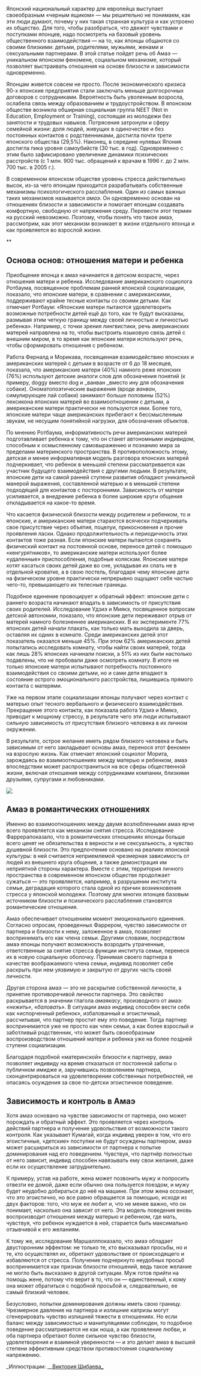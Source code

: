 Японский национальный характер для европейца выступает своеобразным «черным ящиком» — мы решительно не понимаем, как эти люди думают, почему у них такая странная культура и как устроено их общество. Для того, чтобы разобраться, что движет чувствами и поступками японцев, надо посмотреть на базовый уровень общественного взаимодействия — на то, как японцы общаются со своими близкими: детьми, родителями, мужьями, женами и сексуальными партнерами. В этой статье пойдет речь об Амаэ — уникальном японском феномене, социальном механизме, который позволяет выстраивать отношения на основе близости и зависимости одновременно.

Японцам живется совсем не просто. После экономического кризиса 90-х японские предприятия стали заключать меньше долгосрочных договоров с сотрудниками. Вероятность быть уволенным возросла, ослабела связь между образованием и трудоустройством. В японском обществе возникла обширная социальная группа NEET (Not in Education, Employment or Training), состоящая из молодежи без занятости и трудовых навыков‌. Потрясения затронули и сферу семейной жизни: доля людей, живущих в одиночестве и без постоянных контактов с родственниками, достигла почти трети японского общества (29,5%)‌. Наконец, в середине нулевых Япония достигла пика уровня самоубийств (30 тыс. в год)‌. Одновременно с этим было зафиксировано увеличение динамики психических расстройств (с 1 млн. 900 тыс. обращений к врачам в 1996 г. до 2 млн. 700 тыс. в 2005 г.)‌. 

В современном японском обществе уровень стресса действительно высок, из-за чего японцам приходится разрабатывать собственные механизмы психологического расслабления. Один из самых важных таких механизмов называется _амаэ[‌](#)_. Он одновременно основан на отношениях близости и зависимости и помогает японцам создавать комфортную, свободную от напряжения среду. Перевести этот термин на русский невозможно. Поэтому, чтобы понять что такое амаэ, рассмотрим, как этот механизм возникает в жизни отдельного японца и как проявляется во взрослой жизни. 

**

## Основа основ: отношения матери и ребенка 

Приобщение японца к амаэ начинается в детском возрасте, через отношения матери и ребенка. Исследование американского социолога Ротбаума[‌](https://discours.io/#), посвященное проблемам ранней японской социализации, показало, что японские матери, в сравнении с американскими, поддерживают крайне тесные контакты со своими детьми. Как отмечает Ротбаум: «Японские матери пытаются удовлетворить возможные потребности детей ещё до того, как те будут высказаны, размывая этим четкую границу между своей личностью и личностью ребенка»‌. Например, с точки зрения лингвистики, речь американских матерей направлена на то, чтобы выстроить языковую связь детей с внешним миром, в то время как японские матери используют речь, чтобы сформировать отношения с ребенком.

Работа Ферналд и Морикава[‌](https://discours.io/#), посвященная взаимодействию японских и американских матерей с детьми в возрасте от 6 до 18 месяцев, показала, что американские матери (40%) намного реже японских (76%) используют детские аналоги слов для обозначения понятий (к примеру, doggy вместо dog и _ванван _вместо ину для обозначения собаки). Ономатопоэтические выражения (вроде _ванван_, симулирующее лай собаки) занимают больше половины (52%) лексикона японских матерей во взаимоотношении с детьми, а американские матери практически не пользуются ими. Более того, японские матери чаще американских прибегают к бессмысленным звукам, не несущим понятийной нагрузки, для обозначения объектов‌.

По мнению Ротбаума, информативность речи американских матерей подготавливает ребенка к тому, что он станет автономными индивидом, способным к осмысленному самовыражению и познанию мира за пределами материнского пространства. В противоположность этому, детская и менее информативная модель разговора японских матерей подчеркивает, что ребенок в меньшей степени рассматривается как участник будущего взаимодействия с другими людьми. В результате, японские дети на самой ранней ступени развития обладают уникальной манерой выражения, составленной матерью и в меньшей степени подходящей для контактов с посторонними. Зависимость от матери усиливается, а внедрение ребенка в более широкие круги общения откладывается на какое-то время‌.

Что касается физической близости между родителем и ребенком, то и японские, и американские матери стараются всячески подчеркивать свое присутствие через объятия, поцелуи, прикосновения и прочие проявления ласки. Однако продолжительность и периодичность этих контактов тоже разная. Если японские матери пытаются сохранять физический контакт на постоянной основе, перенося детей с помощью «кенгурятников», то американские матери используют более «удаленные» приспособления, подобные коляскам‌. Японские матери хотят касаться своих детей даже во сне, укладывая их спать не в отдельной кроватке, а в свою постель, благодаря чему японские дети на физическом уровне практически непрерывно ощущают себя частью чего-то, превышающего их телесные границы‌.

Подобное единение провоцирует и обратный эффект: японские дети с раннего возраста начинают впадать в зависимость от присутствия своих родителей. Исследование Удзиэ и Миякэ[‌](https://discours.io/#), посвященное вопросам детской автономии, показало, что японские дети переживают отрыв от матерей намного болезненнее американских. В их эксперименте 77% японских детей начали плакать, как только мать выходила за дверь, оставляя их одних в комнате. Среди американских детей этот показатель оказался меньше 45%. При этом 62% американских детей попытались исследовать комнату, чтобы найти своих матерей, тогда как лишь 28% японских начинали поиски, а 51% из них были настолько подавлены, что не пробовали даже осмотреть комнату‌. В итоге не только японские матери испытывают потребность постоянного взаимодействия со своими детьми, но и сами дети впадают в состояние острого эмоционального расстройства, лишившись прямого контакта с матерями.

Уже на первом этапе социализации японцы получают через контакт с матерью опыт тесного вербального и физического взаимодействия. Прекращение этого контакта, как показала работа Удзиэ и Миякэ, приводит к мощному стрессу, в результате чего эти люди испытывают сильную зависимость от присутствия близкого человека в их личном окружении.

В результате, острое желание иметь рядом близкого человека и быть зависимым от него закладывает основы амаэ, перенося этот феномен на взрослую жизнь. Как отмечает японский социолог Морита[‌](https://discours.io/#), зарождаясь во взаимоотношениях между матерью и ребенком, амаэ впоследствии может распространиться на все сферы общественной жизни, включая отношения между сотрудниками компании, близкими друзьями, супругами и любовниками‌.

![](https://assets.discours.io/unsafe/900x/production/image/9c366c10-a463-11e8-ac97-7b9c724e0f6d.jpg)

## Амаэ в романтических отношениях  


Именно во взаимоотношениях между двумя возлюбленными амаэ ярче всего проявляется как механизм снятия стресса. Исследование Фаррера[‌](https://discours.io/#)показало, что в романтических отношениях[‌](#) японцы больше всего ценят не обязательства в верности и не сексуальность, а чувство душевной близости‌. Это предпочтение основано на реалиях японской культуры: в ней считается неприемлемой чрезмерная зависимость от людей из внешнего круга общения[‌](#), а также демонстрация им неприятной стороны характера. Вместе с этим, территория личного пространства[‌](#) в современном японском обществе продолжает сужаться — это проявляется, например, в разрушении института семьи, деградация которого стала одной из причин возникновения стресса у японской молодежи‌. Поэтому для многих японцев базовым источником близости и психического расслабления становятся романтические отношения.

Амаэ обеспечивает отношениям момент эмоционального единения. Согласно опросам, проведенных Фаррером, чувство зависимости от партнера и близости к нему, заложенное в амаэ, позволяет воспринимать его как члена семьи‌. Другими словами, посредством амаэ японцы получают возможность возродить утраченные, ответственные за снятие стресса функции института семьи, перенеся их в новую социальную оболочку. Принимая своего партнера в качестве воображаемого члена семьи, индивид позволяет себе раскрыть при нем уязвимую и закрытую от других часть своей личности.

Другая сторона амаэ — это не раскрытие собственной личности, а принятие противоречивой личности партнера. Это свойство раскрывается в значении глагола _амаякасу[‌](#)_, производного от амаэ: _«нежить»_, _«баловать»‌_. В ситуации амаэ индивид способен вести себя как «испорченный ребенок», избалованный и эгоистичный, рассчитывая, что партнер простит ему это поведение. Тогда партнер воспринимается уже не просто как член семьи, а как более взрослый и заботливый родственник, что может быть своеобразным воспроизводством отношений матери и ребенка уже на более поздней ступени социализации.

Благодаря подобной «материнской» близости к партнеру, амаэ позволяет индивиду на время отказаться от постоянной заботы о публичном имидже и, заручившись позволением партнера, сконцентрироваться на удовлетворении собственных потребностей, не опасаясь осуждения за свое по-детски эгоистичное поведение‌.

## Зависимость и контроль в Амаэ  


Хотя амаэ основано на чувстве зависимости от партнера, оно может порождать и обратный эффект. Это проявляется через контроль действий партнера и получение удовольствия от возможности такого контроля. Как указывает Кумагай, когда индивид уверен в том, что его эгоистичные, «детские» поступки не будут осуждены партнером, амаэ может расшириться из зависимости от партнера к попытке доминирования над его поведением‌. Чувствуя, что партнёр полностью от него зависит, индивид способен навязывать ему свои желания, даже если их осуществление затруднительно.

К примеру, устав на работе, жена может позвонить мужу и попросить отвезти ее домой, даже если обычно она пользуется поездом, и мужу будет неудобно добираться до неё на машине. При этом жена осознает, что это эгоистично, но все равно обращается за помощью, исходя из двух факторов: того, что муж ее любит и, что не менее важно, что он понимает, насколько она зависит от него‌. Эта модель поведения вновь воспроизводит отношения между матерью и ребенком, где мать, чувствуя, что ребенок нуждается в ней, старается быть максимально отзывчивой к его желаниям.

К тому же, исследование Маршалл[‌](https://discours.io/#)показало, что амаэ обладает двусторонним эффектом: не только те, кто высказывал просьбы, но и те, кто осуществлял их, обретают удовольствие от происходящего и избавляются от стресса. Получение подчеркнуто неудобных просьб воспринимается как признак близости отношений, ведь такое желание не могло быть высказано в другой ситуации‌. Муж готов прийти на помощь жене, потому что верит в то, что он — единственный, к кому она может обратиться с подобной просьбой и, следовательно, ее самый близкий человек.

Безусловно, попытки доминирования должны иметь свою границу. Чрезмерное давление на партнера и излишние капризы могут сгенерировать чувство излишней тяжести в отношениях‌[‌](#). Но если баланс между зависимостью и манипуляциями соблюден, то подобное поведение рассматривается не как ноша, а как проявление любви, и оба партнера обретают более сильное чувство близости, удовлетворения и взаимной уверенности‌ — и это делает амаэ в высшей степени эффективным средством противостояния социальному напряжению.

_Иллюстрации: __[Виктория ﻿Шибаева_](https://www.instagram.com/otnynemickha/)﻿
